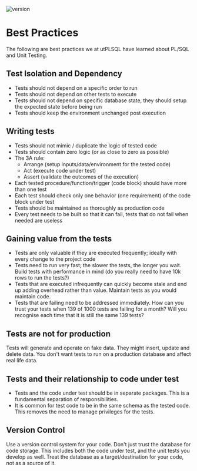 ![version](https://img.shields.io/badge/version-v3.1.9.3191--develop-blue.svg)

# Best Practices

The following are best practices we at utPLSQL have learned about PL/SQL and Unit Testing. 

## Test Isolation and Dependency

 - Tests should not depend on a specific order to run 
 - Tests should not depend on other tests to execute
 - Tests should not depend on specific database state, they should setup the expected state before being run
 - Tests should keep the environment unchanged post execution


## Writing tests

 - Tests should not mimic / duplicate the logic of tested code
 - Tests should contain zero logic (or as close to zero as possible)
 - The 3A rule:
   - Arrange (setup inputs/data/environment for the tested code)
   - Act (execute code under test)
   - Assert (validate the outcomes of the execution)
 - Each tested procedure/function/trigger (code block) should have more than one test
 - Each test should check only one behavior (one requirement) of the code block under test
 - Tests should be maintained as thoroughly as production code
 - Every test needs to be built so that it can fail, tests that do not fail when needed are useless  
  
## Gaining value from the tests
 
 - Tests are only valuable if they are executed frequently; ideally with every change to the project code
 - Tests need to run very fast; the slower the tests, the longer you wait. Build tests with performance in mind (do you really need to have 10k rows to run the tests?)
 - Tests that are executed infrequently can quickly become stale and end up adding overhead rather than value. Maintain tests as you would maintain code.
 - Tests that are failing need to be addressed immediately. How can you trust your tests when 139 of 1000 tests are failing for a month? Will you recognise each time that it is still the same 139 tests?  

## Tests are not for production

 Tests will generate and operate on fake data. They might insert, update and delete data. You don't want tests to run on a production database and affect real life data.

## Tests and their relationship to code under test
 -  Tests and the code under test should be in separate packages. This is a fundamental separation of responsibilities.
 -  It is common for test code to be in the same schema as the tested code. This removes the need to manage privileges for the tests. 

## Version Control

Use a version control system for your code. 
Don't just trust the database for code storage.
This includes both the code under test, and the unit tests you develop as well.
Treat the database as a target/destination for your code, not as a source of it.
